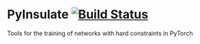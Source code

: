 # PyInsulate [![Build Status](https://travis-ci.com/gelijergensen/pyinsulate.svg?token=JdexHmEcyj7BDKQEoi8S&branch=master)](https://travis-ci.com/gelijergensen/pyinsulate)
Tools for the training of networks with hard constraints in PyTorch
